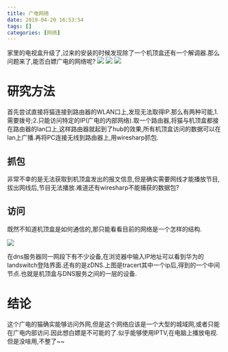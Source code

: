 ```yaml
---
title: 广电网络
date: 2019-04-20 16:53:54
tags: []
categories: [网络]
---
```


家里的电视盒升级了,过来的安装的时候发现除了一个机顶盒还有一个解调器.那么问题来了,能否白嫖广电的网络呢?
![](/blog_images/2019-04-20-19-46-31.png)
![](/blog_images/2019-04-20-19-47-20.png)
![](/blog_images/2019-04-20-19-48-39.png)
# 研究方法
首先尝试直接将猫连接到路由器的WLAN口上,发现无法取得IP.那么有两种可能,1.需要拨号;2.只能访问特定的IP(广电的内部网络).取一个路由器,将猫与机顶盒都接在路由器的lan口上,这样路由器就起到了hub的效果,所有机顶盒访问的数据可以在lan上广播.再将PC连接无线到路由器上,用wiresharp抓包.
## 抓包
非常不幸的是无法获取到机顶盒发出的报文信息,但是确实需要网线才能播放节目,拔出网线后,节目无法播放.难道还有wiresharp不能捕获的数据包?
## 访问
既然不知道机顶盒是如何通信的,那只能看看目前的网络是一个怎样的结构.

![](/blog_images/2019-04-20-18-40-20.png)

在dns服务器同一网段下有不少设备,在浏览器中输入IP地址可以看到华为的landswitch登陆界面.还有的是zDNS.上图是tracert其中一个ip后,得到的一个中间节点.也就是机顶盒与DNS服务之间的一层的设备.

# 结论
这个广电的猫确实能够访问外网,但是这个网络应该是一个大型的城域网,或者只能在广电内部访问.因此想白嫖是不可能的了.似乎能够使用IPTV,在电脑上播放电视.但是没啥用,不整了~~